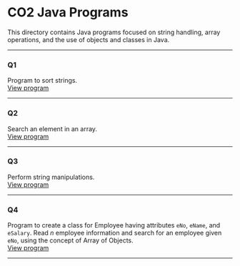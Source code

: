 # CO2 Java Programs

This directory contains Java programs focused on string handling, array operations, and the use of objects and classes in Java.

---

### Q1  
Program to sort strings.  
[View program](./Q1.java)

---

### Q2  
Search an element in an array.  
[View program](./Q2.java)

---

### Q3  
Perform string manipulations.  
[View program](./Q3.java)

---

### Q4  
Program to create a class for Employee having attributes `eNo`, `eName`, and `eSalary`. Read *n* employee information and search for an employee given `eNo`, using the concept of Array of Objects.  
[View program](./Q4.java)

---
